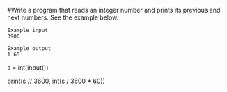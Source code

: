 #Write a program that reads an integer number and prints its previous and next numbers. See the example below.

```
Example input
3900

Example output
1 65

```

s = int(input())


print(s // 3600, int(s / 3600 * 60))

